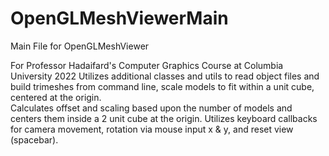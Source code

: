 # OpenGLMeshViewerMain
Main File for OpenGLMeshViewer

For Professor Hadaifard's Computer Graphics Course at Columbia University 2022
Utilizes additional classes and utils to read object files and build trimeshes 
from command line, scale models to fit within a unit cube, centered at the origin.  
Calculates offset and scaling based upon the number of models and centers them
inside a 2 unit cube at the origin.  Utilizes keyboard callbacks for camera movement,
rotation via mouse input x & y, and reset view (spacebar).
